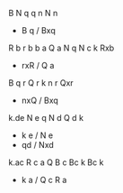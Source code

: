 B N q  q n
N n
- B q / Bxq


R b  r b  b a  Q a N q  N c k 
Rxb
- rxR / Q a


B q  r Q  r k  n r
Qxr
- nxQ / Bxq


k.de  N e q  N d
Q d k
- k e / N e
- qd / Nxd


k.ac  R c a  Q B c  Bc k
Bc k
- k a / Q c  R a
